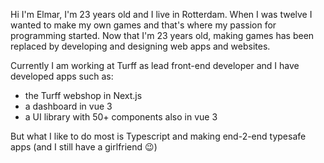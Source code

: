 Hi I'm Elmar, I'm 23 years old and I live in Rotterdam.
When I was twelve I wanted to make my own games and that's where my passion for programming started.
Now that I'm 23 years old, making games has been replaced by developing and designing web apps and websites.

Currently I am working at Turff as lead front-end developer and I have developed apps such as:

- the Turff webshop in Next.js
- a dashboard in vue 3
- a UI library with 50+ components also in vue 3

But what I like to do most is Typescript and making end-2-end typesafe apps (and I still have a girlfriend 😉)
